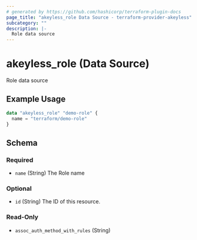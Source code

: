 ```yaml
---
# generated by https://github.com/hashicorp/terraform-plugin-docs
page_title: "akeyless_role Data Source - terraform-provider-akeyless"
subcategory: ""
description: |-
  Role data source
---
```


# akeyless_role (Data Source)

Role data source

## Example Usage

```terraform
data "akeyless_role" "demo-role" {
  name = "terraform/demo-role"
}
```

<!-- schema generated by tfplugindocs -->
## Schema

### Required

- `name` (String) The Role name

### Optional

- `id` (String) The ID of this resource.

### Read-Only

- `assoc_auth_method_with_rules` (String)


